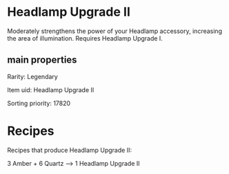 # Headlamp Upgrade II

Moderately strengthens the power of your Headlamp accessory, increasing the area of illumination. Requires Headlamp Upgrade I.

## main properties

Rarity: Legendary

Item uid: Headlamp Upgrade II

Sorting priority: 17820

# Recipes

Recipes that produce Headlamp Upgrade II:

3 Amber + 6 Quartz --> 1 Headlamp Upgrade II